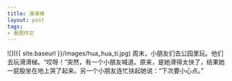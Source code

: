 ```yaml
---
title: 滑滑梯
layout: post
tags:
- 看图作文
---
```


![]({{ site.baseurl }}/images/hua_hua_ti.jpg)
周末，小朋友们去公园里玩。他们去玩滑滑梯。“哎呀！”突然，有一个小朋友喊道。原来，是她滑得太快了，结果她一屁股坐在地上哭了起来。另一个小朋友连忙扶起她说：“下次要小心点。”
